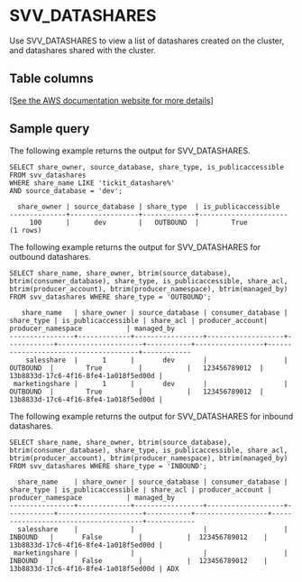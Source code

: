 # SVV\_DATASHARES<a name="r_SVV_DATASHARES"></a>

Use SVV\_DATASHARES to view a list of datashares created on the cluster, and datashares shared with the cluster\. 

## Table columns<a name="r_SVV_DATASHARES-table-columns"></a>

[\[See the AWS documentation website for more details\]](http://docs.aws.amazon.com/redshift/latest/dg/r_SVV_DATASHARES.html)

## Sample query<a name="r_SVV_DATASHARES-sample-query"></a>

The following example returns the output for SVV\_DATASHARES\.

```
SELECT share_owner, source_database, share_type, is_publicaccessible
FROM svv_datashares
WHERE share_name LIKE 'tickit_datashare%'
AND source_database = 'dev';
    
  share_owner | source_database | share_type  | is_publicaccessible  
--------------+-----------------+-------------+----------------------
     100      |      dev        |   OUTBOUND  |        True
(1 rows)
```

The following example returns the output for SVV\_DATASHARES for outbound datashares\.

```
SELECT share_name, share_owner, btrim(source_database), btrim(consumer_database), share_type, is_publicaccessible, share_acl, btrim(producer_account), btrim(producer_namespace), btrim(managed_by) FROM svv_datashares WHERE share_type = 'OUTBOUND';
                
   share_name   | share_owner | source_database | consumer_database | share_type | is_publicaccessible | share_acl | producer_account|         producer_namespace           | managed_by 
----------------+-------------+-----------------+-------------------+------------+---------------------+-----------+-----------------+--------------------------------------+------------
    salesshare  |      1      |       dev       |                   |  OUTBOUND  |        True         |           |   123456789012  | 13b8833d-17c6-4f16-8fe4-1a018f5ed00d |    
 marketingshare |      1      |       dev       |                   |  OUTBOUND  |        True         |           |   123456789012  | 13b8833d-17c6-4f16-8fe4-1a018f5ed00d |
```

The following example returns the output for SVV\_DATASHARES for inbound datashares\.

```
SELECT share_name, share_owner, btrim(source_database), btrim(consumer_database), share_type, is_publicaccessible, share_acl, btrim(producer_account), btrim(producer_namespace), btrim(managed_by) FROM svv_datashares WHERE share_type = 'INBOUND';
                
  share_name    | share_owner | source_database | consumer_database | share_type | is_publicaccessible | share_acl | producer_account |         producer_namespace           | managed_by 
----------------+-------------+-----------------+-------------------+------------+---------------------+-----------+------------------+--------------------------------------+------------
  salesshare    |             |                 |                   |  INBOUND   |       False         |           |  123456789012    | 13b8833d-17c6-4f16-8fe4-1a018f5ed00d | 
 marketingshare |             |                 |                   |  INBOUND   |       False         |           |  123456789012    | 13b8833d-17c6-4f16-8fe4-1a018f5ed00d | ADX
```